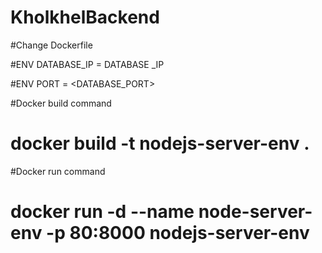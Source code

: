 # KholkhelBackend


#Change Dockerfile

#ENV DATABASE_IP = DATABASE _IP

#ENV PORT = <DATABASE_PORT>

#Docker build command 

# docker build -t nodejs-server-env .

#Docker run command

# docker run -d --name node-server-env -p 80:8000 nodejs-server-env
